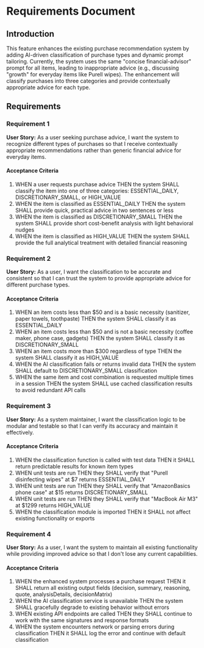 # Requirements Document

## Introduction

This feature enhances the existing purchase recommendation system by adding AI-driven classification of purchase types and dynamic prompt tailoring. Currently, the system uses the same "concise financial-advisor" prompt for all items, leading to inappropriate advice (e.g., discussing "growth" for everyday items like Purell wipes). The enhancement will classify purchases into three categories and provide contextually appropriate advice for each type.

## Requirements

### Requirement 1

**User Story:** As a user seeking purchase advice, I want the system to recognize different types of purchases so that I receive contextually appropriate recommendations rather than generic financial advice for everyday items.

#### Acceptance Criteria

1. WHEN a user requests purchase advice THEN the system SHALL classify the item into one of three categories: ESSENTIAL_DAILY, DISCRETIONARY_SMALL, or HIGH_VALUE
2. WHEN the item is classified as ESSENTIAL_DAILY THEN the system SHALL provide quick, practical advice in two sentences or less
3. WHEN the item is classified as DISCRETIONARY_SMALL THEN the system SHALL provide short cost-benefit analysis with light behavioral nudges
4. WHEN the item is classified as HIGH_VALUE THEN the system SHALL provide the full analytical treatment with detailed financial reasoning

### Requirement 2

**User Story:** As a user, I want the classification to be accurate and consistent so that I can trust the system to provide appropriate advice for different purchase types.

#### Acceptance Criteria

1. WHEN an item costs less than $50 and is a basic necessity (sanitizer, paper towels, toothpaste) THEN the system SHALL classify it as ESSENTIAL_DAILY
2. WHEN an item costs less than $50 and is not a basic necessity (coffee maker, phone case, gadgets) THEN the system SHALL classify it as DISCRETIONARY_SMALL  
3. WHEN an item costs more than $300 regardless of type THEN the system SHALL classify it as HIGH_VALUE
4. WHEN the AI classification fails or returns invalid data THEN the system SHALL default to DISCRETIONARY_SMALL classification
5. WHEN the same item and cost combination is requested multiple times in a session THEN the system SHALL use cached classification results to avoid redundant API calls

### Requirement 3

**User Story:** As a system maintainer, I want the classification logic to be modular and testable so that I can verify its accuracy and maintain it effectively.

#### Acceptance Criteria

1. WHEN the classification function is called with test data THEN it SHALL return predictable results for known item types
2. WHEN unit tests are run THEN they SHALL verify that "Purell disinfecting wipes" at $7 returns ESSENTIAL_DAILY
3. WHEN unit tests are run THEN they SHALL verify that "AmazonBasics phone case" at $15 returns DISCRETIONARY_SMALL
4. WHEN unit tests are run THEN they SHALL verify that "MacBook Air M3" at $1299 returns HIGH_VALUE
5. WHEN the classification module is imported THEN it SHALL not affect existing functionality or exports

### Requirement 4

**User Story:** As a user, I want the system to maintain all existing functionality while providing improved advice so that I don't lose any current capabilities.

#### Acceptance Criteria

1. WHEN the enhanced system processes a purchase request THEN it SHALL return all existing output fields (decision, summary, reasoning, quote, analysisDetails, decisionMatrix)
2. WHEN the AI classification service is unavailable THEN the system SHALL gracefully degrade to existing behavior without errors
3. WHEN existing API endpoints are called THEN they SHALL continue to work with the same signatures and response formats
4. WHEN the system encounters network or parsing errors during classification THEN it SHALL log the error and continue with default classification